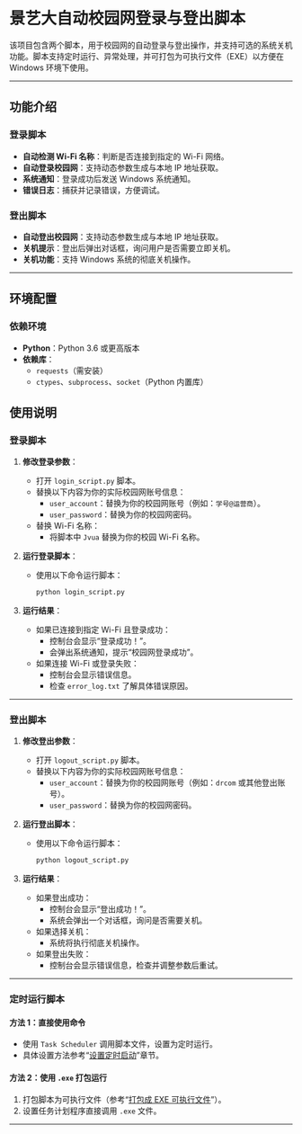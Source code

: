 # 景艺大自动校园网登录与登出脚本

该项目包含两个脚本，用于校园网的自动登录与登出操作，并支持可选的系统关机功能。脚本支持定时运行、异常处理，并可打包为可执行文件（EXE）以方便在 Windows 环境下使用。

---

## 功能介绍

### 登录脚本
- **自动检测 Wi-Fi 名称**：判断是否连接到指定的 Wi-Fi 网络。
- **自动登录校园网**：支持动态参数生成与本地 IP 地址获取。
- **系统通知**：登录成功后发送 Windows 系统通知。
- **错误日志**：捕获并记录错误，方便调试。

### 登出脚本
- **自动登出校园网**：支持动态参数生成与本地 IP 地址获取。
- **关机提示**：登出后弹出对话框，询问用户是否需要立即关机。
- **关机功能**：支持 Windows 系统的彻底关机操作。

---

## 环境配置

### 依赖环境
- **Python**：Python 3.6 或更高版本
- **依赖库**：
  - `requests`（需安装）
  - `ctypes`、`subprocess`、`socket`（Python 内置库）

## 使用说明

### 登录脚本

1. **修改登录参数**：
   - 打开 `login_script.py` 脚本。
   - 替换以下内容为你的实际校园网账号信息：
     - `user_account`：替换为你的校园网账号（例如：`学号@运营商`）。
     - `user_password`：替换为你的校园网密码。
   - 替换 Wi-Fi 名称：
     - 将脚本中 `Jvua` 替换为你的校园 Wi-Fi 名称。

2. **运行登录脚本**：
   - 使用以下命令运行脚本：
     ```bash
     python login_script.py
     ```

3. **运行结果**：
   - 如果已连接到指定 Wi-Fi 且登录成功：
     - 控制台会显示“登录成功！”。
     - 会弹出系统通知，提示“校园网登录成功”。
   - 如果连接 Wi-Fi 或登录失败：
     - 控制台会显示错误信息。
     - 检查 `error_log.txt` 了解具体错误原因。

---

### 登出脚本

1. **修改登出参数**：
   - 打开 `logout_script.py` 脚本。
   - 替换以下内容为你的实际校园网账号信息：
     - `user_account`：替换为你的校园网账号（例如：`drcom` 或其他登出账号）。
     - `user_password`：替换为你的校园网密码。

2. **运行登出脚本**：
   - 使用以下命令运行脚本：
     ```bash
     python logout_script.py
     ```

3. **运行结果**：
   - 如果登出成功：
     - 控制台会显示“登出成功！”。
     - 系统会弹出一个对话框，询问是否需要关机。
   - 如果选择关机：
     - 系统将执行彻底关机操作。
   - 如果登出失败：
     - 控制台会显示错误信息，检查并调整参数后重试。

---

### 定时运行脚本

#### 方法 1：直接使用命令
- 使用 `Task Scheduler` 调用脚本文件，设置为定时运行。
- 具体设置方法参考“[设置定时启动](#设置定时启动)”章节。

#### 方法 2：使用 `.exe` 打包运行
1. 打包脚本为可执行文件（参考“[打包成 EXE 可执行文件](#打包成-exe-可执行文件)”）。
2. 设置任务计划程序直接调用 `.exe` 文件。

---
